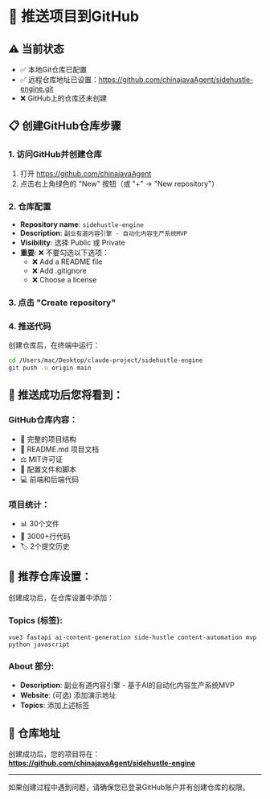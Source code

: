 # 🚀 推送项目到GitHub

## ⚠️ 当前状态
- ✅ 本地Git仓库已配置
- ✅ 远程仓库地址已设置：https://github.com/chinajavaAgent/sidehustle-engine.git
- ❌ GitHub上的仓库还未创建

## 📋 创建GitHub仓库步骤

### 1. 访问GitHub并创建仓库
1. 打开 https://github.com/chinajavaAgent
2. 点击右上角绿色的 "New" 按钮（或 "+" → "New repository"）

### 2. 仓库配置
- **Repository name**: `sidehustle-engine`
- **Description**: `副业有道内容引擎 - 自动化内容生产系统MVP`
- **Visibility**: 选择 Public 或 Private
- **重要**: ❌ 不要勾选以下选项：
  - ❌ Add a README file
  - ❌ Add .gitignore  
  - ❌ Choose a license
  
### 3. 点击 "Create repository"

### 4. 推送代码
创建仓库后，在终端中运行：

```bash
cd /Users/mac/Desktop/claude-project/sidehustle-engine
git push -u origin main
```

## 🎯 推送成功后您将看到：

### GitHub仓库内容：
- 📁 完整的项目结构
- 📄 README.md 项目文档
- ⚖️ MIT许可证
- 🔧 配置文件和脚本
- 💻 前端和后端代码

### 项目统计：
- 📊 30个文件
- 💾 3000+行代码
- 🏷️ 2个提交历史

## 🌟 推荐仓库设置：

创建成功后，在仓库设置中添加：

### Topics (标签):
```
vue3 fastapi ai-content-generation side-hustle content-automation mvp python javascript
```

### About 部分:
- **Description**: 副业有道内容引擎 - 基于AI的自动化内容生产系统MVP
- **Website**: (可选) 添加演示地址
- **Topics**: 添加上述标签

## 🔗 仓库地址
创建成功后，您的项目将在：
**https://github.com/chinajavaAgent/sidehustle-engine**

---

如果创建过程中遇到问题，请确保您已登录GitHub账户并有创建仓库的权限。